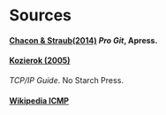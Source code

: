 # Sources

#### [Chacon & Straub(2014)](https://git-scm.com/book/en/v2) _Pro Git_, Apress.

#### [Kozierok (2005)](https://www.nostarch.com/tcpip.htm) 
_TCP/IP Guide_. No Starch Press.

#### [Wikipedia ICMP](https://en.wikipedia.org/wiki/Internet_Control_Message_Protocol)
